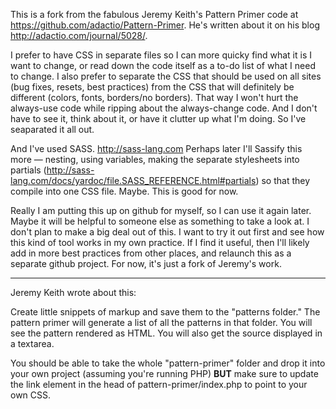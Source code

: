 This is a fork from the fabulous Jeremy Keith's Pattern Primer code at https://github.com/adactio/Pattern-Primer. He's written about it on his blog http://adactio.com/journal/5028/. 

I prefer to have CSS in separate files so I can more quicky find what it is I want to change, or read down the code itself as a to-do list of what I need to change. I also prefer to separate the CSS that should be used on all sites (bug fixes, resets, best practices) from the CSS that will definitely be different (colors, fonts, borders/no borders). That way I won't hurt the always-use code while ripping about the always-change code. And I don't have to see it, think about it, or have it clutter up what I'm doing. So I've seaparated it all out. 

And I've used SASS. http://sass-lang.com Perhaps later I'll Sassify this more — nesting, using variables, making the separate stylesheets into partials (http://sass-lang.com/docs/yardoc/file.SASS_REFERENCE.html#partials) so that they compile into one CSS file. Maybe. This is good for now.

Really I am putting this up on github for myself, so I can use it again later. Maybe it will be helpful to someone else as something to take a look at. I don't plan to make a big deal out of this. I want to try it out first and see how this kind of tool works in my own practice. If I find it useful, then I'll likely add in more best practices from other places, and relaunch this as a separate github project. For now, it's just a fork of Jeremy's work. 

--------------------------------------

Jeremy Keith wrote about this:

Create little snippets of markup and save them to the "patterns folder." The pattern primer will generate a list of all the patterns in that folder. You will see the pattern rendered as HTML. You will also get the source displayed in a textarea.

You should be able to take the whole "pattern-primer" folder and drop it into your own project (assuming you're running PHP) **BUT** make sure to update the link element in the head of pattern-primer/index.php to point to your own CSS.